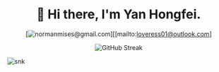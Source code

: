 <div align="center">

# 👋 Hi there, I'm Yan Hongfei.

[![normanmises@gmail.com](https://img.shields.io/badge/email-normanmises%40gmail.com-blue?style=flat-square&logo=Gmail&logoColor=%23DC4234&labelColor=%23EFEFEF)][[mailto:loveress01@outlook.com]

![GitHub Streak](https://streak-stats.demolab.com?user=NormanMises&locale=en)

</div>

<picture>
  <source media="(prefers-color-scheme: dark)" srcset="https://github.com/NormanMises/NormanMises/raw/output/github-snake-dark.svg">
  <source media="(prefers-color-scheme: light)" srcset="https://github.com/NormanMises/NormanMises/raw/output/github-snake.svg">
  <img alt="snk" src="https://github.com/NormanMises/NormanMises/raw/output/github-snake.svg">
</picture>

<!-- 
- 🔭 I’m currently working on ...
- 🌱 I’m currently learning ...
- 👯 I’m looking to collaborate on ...
- 🤔 I’m looking for help with ...
- 💬 Ask me about ...
- 📫 How to reach me: ...
- 😄 Pronouns: ...
- ⚡ Fun fact: ...
 -->
